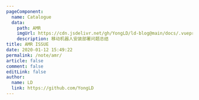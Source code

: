 ```yaml
---
pageComponent:
  name: Catalogue
  data:
    path: AMR
    imgUrl: https://cdn.jsdelivr.net/gh/YongLD/ld-blog@main/docs/.vuepress/public/img/robot5.jpg
    description: 移动机器人安装部署问题总结
title: AMR ISSUE
date: 2020-01-12 15:49:22
permalink: /note/amr/
article: false
comment: false
editLink: false
author:
  name: LD
  link: https://github.com/YongLD
---
```

